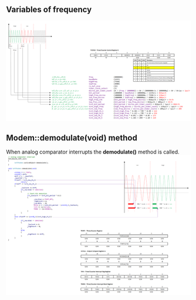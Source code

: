 ## Variables of frequency

![Variables of frequency](../Extras/VariablesOfFrequency.png)

## Modem::demodulate(void) method

When analog comparator interrupts the **demodulate()** method is called.
![demodulate(void) method](../Extras/demodulate(void).png)